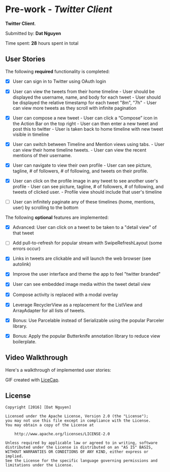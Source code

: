 # Pre-work - *Twitter Client*

**Twitter Client**.

Submitted by: **Dat Nguyen**

Time spent: **28** hours spent in total

## User Stories

The following **required** functionality is completed:

* [x] User can sign in to Twitter using OAuth login
* [x] User can view the tweets from their home timeline 
      - User should be displayed the username, name, and body for each tweet
      - User should be displayed the relative timestamp for each tweet "8m", "7h"
      - User can view more tweets as they scroll with infinite pagination
* [x] User can compose a new tweet 
      - User can click a “Compose” icon in the Action Bar on the top right
      - User can then enter a new tweet and post this to twitter
      - User is taken back to home timeline with new tweet visible in timeline
* [x] User can switch between Timeline and Mention views using tabs. 
      - User can view their home timeline tweets.
      - User can view the recent mentions of their username.
* [x] User can navigate to view their own profile
      - User can see picture, tagline, # of followers, # of following, and tweets on their profile.
* [x] User can click on the profile image in any tweet to see another user's profile
      - User can see picture, tagline, # of followers, # of following, and tweets of clicked user.
      - Profile view should include that user's timeline
* [ ] User can infinitely paginate any of these timelines (home, mentions, user) by scrolling to the bottom


The following **optional** features are implemented:
* [x] Advanced: User can click on a tweet to be taken to a "detail view" of that tweet
* [ ] Add pull-to-refresh for popular stream with SwipeRefreshLayout (some errors occur)
* [x] Links in tweets are clickable and will launch the web browser (see autolink)
* [x] Improve the user interface and theme the app to feel "twitter branded"
* [x] User can see embedded image media within the tweet detail view
* [x] Compose activity is replaced with a modal overlay
* [x] Leverage RecyclerView as a replacement for the ListView and ArrayAdapter for all lists of tweets.

* [x] Bonus: Use Parcelable instead of Serializable using the popular Parceler library.
* [x] Bonus: Apply the popular Butterknife annotation library to reduce view boilerplate.

## Video Walkthrough 

Here's a walkthrough of implemented user stories:


GIF created with [LiceCap](http://www.cockos.com/licecap/).


## License

    Copyright [2016] [Dat Nguyen]

    Licensed under the Apache License, Version 2.0 (the "License");
    you may not use this file except in compliance with the License.
    You may obtain a copy of the License at

        http://www.apache.org/licenses/LICENSE-2.0

    Unless required by applicable law or agreed to in writing, software
    distributed under the License is distributed on an "AS IS" BASIS,
    WITHOUT WARRANTIES OR CONDITIONS OF ANY KIND, either express or implied.
    See the License for the specific language governing permissions and
    limitations under the License.
